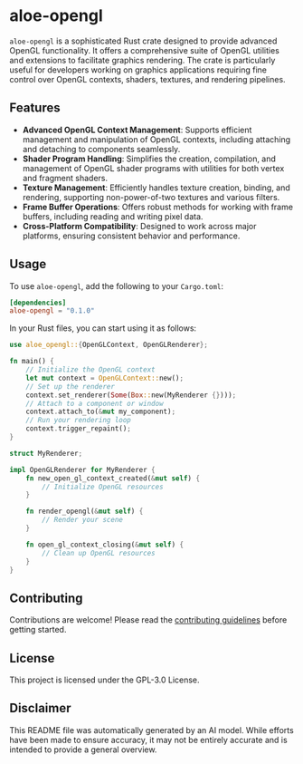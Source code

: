 # aloe-opengl

`aloe-opengl` is a sophisticated Rust crate designed to provide advanced OpenGL functionality. It offers a comprehensive suite of OpenGL utilities and extensions to facilitate graphics rendering. The crate is particularly useful for developers working on graphics applications requiring fine control over OpenGL contexts, shaders, textures, and rendering pipelines.

## Features

- **Advanced OpenGL Context Management**: Supports efficient management and manipulation of OpenGL contexts, including attaching and detaching to components seamlessly.
- **Shader Program Handling**: Simplifies the creation, compilation, and management of OpenGL shader programs with utilities for both vertex and fragment shaders.
- **Texture Management**: Efficiently handles texture creation, binding, and rendering, supporting non-power-of-two textures and various filters.
- **Frame Buffer Operations**: Offers robust methods for working with frame buffers, including reading and writing pixel data.
- **Cross-Platform Compatibility**: Designed to work across major platforms, ensuring consistent behavior and performance.

## Usage

To use `aloe-opengl`, add the following to your `Cargo.toml`:

```toml
[dependencies]
aloe-opengl = "0.1.0"
```

In your Rust files, you can start using it as follows:

```rust
use aloe_opengl::{OpenGLContext, OpenGLRenderer};

fn main() {
    // Initialize the OpenGL context
    let mut context = OpenGLContext::new();
    // Set up the renderer
    context.set_renderer(Some(Box::new(MyRenderer {})));
    // Attach to a component or window
    context.attach_to(&mut my_component);
    // Run your rendering loop
    context.trigger_repaint();
}

struct MyRenderer;

impl OpenGLRenderer for MyRenderer {
    fn new_open_gl_context_created(&mut self) {
        // Initialize OpenGL resources
    }

    fn render_opengl(&mut self) {
        // Render your scene
    }

    fn open_gl_context_closing(&mut self) {
        // Clean up OpenGL resources
    }
}
```

## Contributing

Contributions are welcome! Please read the [contributing guidelines](https://github.com/klebs6/aloe-rs/blob/main/CONTRIBUTING.md) before getting started.

## License

This project is licensed under the GPL-3.0 License.

## Disclaimer

This README file was automatically generated by an AI model. While efforts have been made to ensure accuracy, it may not be entirely accurate and is intended to provide a general overview.
